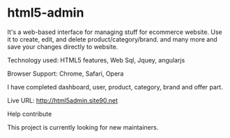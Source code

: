 # html5-admin
It's a web-based interface for managing stuff for ecommerce website. Use it to create, edit, and delete product/category/brand. and many more and save your changes directly to website.

Technology used: HTML5 features, Web Sql, Jquey, angularjs

Browser Support: Chrome, Safari, Opera

I have completed dashboard, user, product, category, brand and offer part.

Live URL: http://html5admin.site90.net

Help contribute

This project is currently looking for new maintainers.
